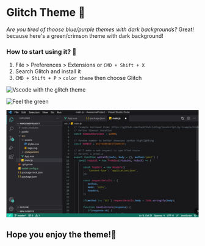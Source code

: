 # Glitch Theme 👾

_Are you tired of thoose blue/purple themes with dark backgrounds?_
Great! because here's a green/crimson theme with dark background!

### How to start using it? 🤔

1. File > Preferences > Extensions or `CMD + Shift + X`
2. Search Glitch and install it
3. `CMD + Shift + P` > `color theme` then choose Glitch

![Vscode with the glitch theme](https://vscode-themes.nyc3.cdn.digitaloceanspaces.com/profiles/kuale3kf2yVgNSplvYCqXPfix7R2/Kz59EXWM-default.jpeg)

![Feel the green](https://vscode-themes.nyc3.cdn.digitaloceanspaces.com/profiles/kuale3kf2yVgNSplvYCqXPfix7R2/Kz59EXWM-panelTerminal.jpeg)

![Wow](./asset.png)

## Hope you enjoy the theme!🐴
